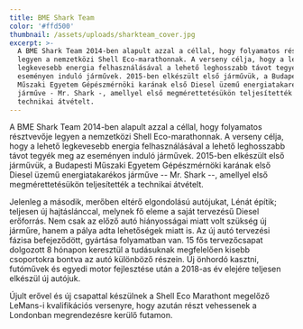 ```yaml
---
title: BME Shark Team
color: '#ffd500'
thumbnail: /assets/uploads/sharkteam_cover.jpg
excerpt: >-
  A BME Shark Team 2014-ben alapult azzal a céllal, hogy folyamatos résztvevője
  legyen a nemzetközi Shell Eco-marathonnak. A verseny célja, hogy a lehető
  legkevesebb energia felhasználásával a lehető leghosszabb távot tegyék meg az
  eseményen induló járművek. 2015-ben elkészült első járművük, a Budapesti
  Műszaki Egyetem Gépészmérnöki karának első Diesel üzemű energiatakarékos
  járműve - Mr. Shark -, amellyel első megmérettetésükön teljesítették a
  technikai átvételt.
---
```


A BME Shark Team 2014-ben alapult azzal a céllal, hogy folyamatos résztvevője
legyen a nemzetközi Shell Eco-marathonnak. A verseny célja, hogy a lehető
legkevesebb energia felhasználásával a lehető leghosszabb távot tegyék meg az
eseményen induló járművek. 2015-ben elkészült első járművük, a Budapesti Műszaki
Egyetem Gépészmérnöki karának első Diesel üzemű energiatakarékos járműve -- Mr.
Shark --, amellyel első megmérettetésükön teljesítették a technikai átvételt.

Jelenleg a második, merőben eltérő elgondolású autójukat, Lénát építik; teljesen
új hajtáslánccal, melynek fő eleme a saját tervezésű Diesel erőforrás. Nem csak
az előző autó hiányosságai miatt volt szükség új járműre, hanem a pálya adta
lehetőségek miatt is. Az új autó tervezési fázisa befejeződött, gyártása
folyamatban van. 15 fős tervezőcsapat dolgozott 8 hónapon keresztül a tudásuknak
megfelelően kisebb csoportokra bontva az autó különböző részein. Új önhordó
kasztni, futóművek és egyedi motor fejlesztése után a 2018-as év elejére
teljesen elkészül új autójuk.

Újult erővel és új csapattal készülnek a Shell Eco Marathont megelőző LeMans-i
kvalifikációs versenyre, hogy azután részt vehessenek a Londonban megrendezésre
kerülő futamon.
